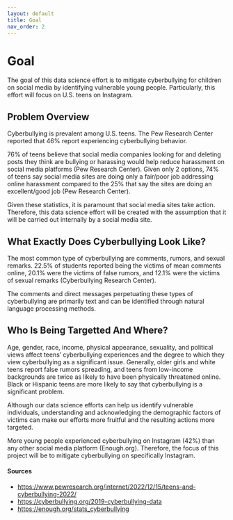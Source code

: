```yaml
---
layout: default
title: Goal 
nav_order: 2
---
```


# Goal 
The goal of this data science effort is to mitigate cyberbullying for children on social media by identifying vulnerable young people. Particularly, this effort will focus on U.S. teens on Instagram. 

## Problem Overview
Cyberbullying is prevalent among U.S. teens. The Pew Research Center reported that 46% report experiencing cyberbullying behavior.  

76% of teens believe that social media companies looking for and deleting posts they think are bullying or harassing would help reduce harassment on social media platforms (Pew Research Center). Given only 2 options, 74% of teens say social media sites are doing only a fair/poor job addressing online harassment compared to the 25% that say the sites are doing an excellent/good job (Pew Research Center). 

Given these statistics, it is paramount that social media sites take action. Therefore, this data science effort will be created with the assumption that it will be carried out internally by a social media site. 

## What Exactly Does Cyberbullying Look Like? 
The most common type of cyberbullying are comments, rumors, and sexual remarks. 22.5% of students reported being the victims of mean comments online, 20.1% were the victims of false rumors, and 12.1% were the victims of sexual remarks (Cyberbullying Research Center). 

The comments and direct messages perpetuating these types of cyberbullying are primarily text and can be identified through natural language processing methods. 

## Who Is Being Targetted And Where? 
Age, gender, race, income, physical appearance, sexuality, and political views affect teens’ cyberbullying experiences and the degree to which they view cyberbullying as a significant issue. Generally, older girls and white teens report false rumors spreading, and teens from low-income backgrounds are twice as likely to have been physically threatened online. Black or Hispanic teens are more likely to say that cyberbullying is a significant problem. 

Although our data science efforts can help us identify vulnerable individuals, understanding and acknowledging the demographic factors of victims can make our efforts more fruitful and the resulting actions more targeted. 

More young people experienced cyberbullying on Instagram (42%) than any other social media platform (Enough.org). Therefore, the focus of this project will be to mitigate cyberbullying on specifically Instagram. 

#### Sources
- https://www.pewresearch.org/internet/2022/12/15/teens-and-cyberbullying-2022/
- https://cyberbullying.org/2019-cyberbullying-data
- https://enough.org/stats_cyberbullying
